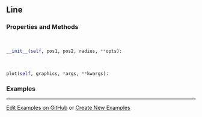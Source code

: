 ## <a id="McUtils.Plots.Primitives.Line">Line</a>


### Properties and Methods
<a id="McUtils.Plots.Primitives.Line.__init__">&nbsp;</a>
```python
__init__(self, pos1, pos2, radius, **opts): 
```

<a id="McUtils.Plots.Primitives.Line.plot">&nbsp;</a>
```python
plot(self, graphics, *args, **kwargs): 
```

### Examples


___

[Edit Examples on GitHub](https://github.com/McCoyGroup/References/edit/gh-pages/Documentation/examples/McUtils/Plots/Primitives/Line.md) or 
[Create New Examples](https://github.com/McCoyGroup/References/new/gh-pages/?filename=Documentation/examples/McUtils/Plots/Primitives/Line.md)